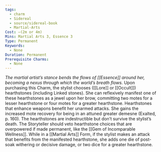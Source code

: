 ```yaml
---
tags:
  - charm
  - Sidereal
  - source/sidereal-book
  - Martial-Arts
Cost: —(2m or 4m)
Mins: Martial Arts 3, Essence 3
Type: Permanent
Keywords:
  - None
Duration: Permanent
Prerequisite Charms:
  - None
---
```

*The martial artist’s stance bends the flows of [[Essence]] around her, becoming a nexus through which the world’s breath flows.*
Upon purchasing this Charm, the stylist chooses ([[Lore]] or [[Occult]]) hearthstones (including Linked stones). She can reflexively manifest one of these hearthstones as a jewel upon her brow, committing two motes for a lesser hearthstone or four motes for a greater hearthstone. Hearthstones that enhance weapons benefit her unarmed attacks. She gains the increased mote recovery for being in an attuned greater demesne (Exalted, p. 160). The hearthstones are indestructible but don’t survive the stylist’s death. The Storyteller should veto hearthstone choices that are overpowered if made permanent, like the [[Gem of Incomparable Wellness]]. While in a [[Martial Arts]] Form, if the stylist makes an attack that benefits from the manifested hearthstone, she adds one die of post-soak withering or decisive damage, or two dice for a greater hearthstone.